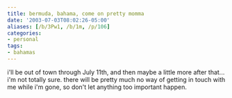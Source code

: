 ```yaml
---
title: bermuda, bahama, come on pretty momma
date: '2003-07-03T08:02:26-05:00'
aliases: [/b/3Pw1, /b/1m, /p/106]
categories:
- personal
tags:
- bahamas
---
```

i'll be out of town through July 11th, and then maybe a little more after that... i'm not totally sure.  there will be
pretty much no way of getting in touch with me while i'm gone, so don't let anything too important happen.
